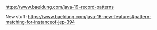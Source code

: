 https://www.baeldung.com/java-19-record-patterns

New stuff:
https://www.baeldung.com/java-16-new-features#pattern-matching-for-instanceof-jep-394
